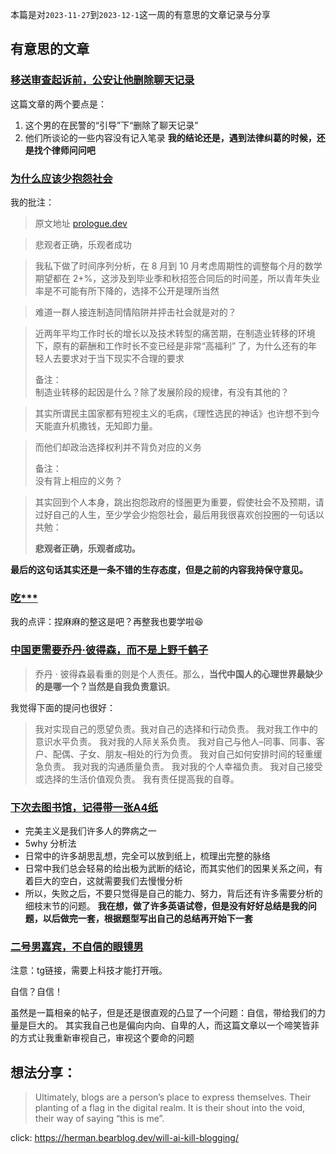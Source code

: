 本篇是对`2023-11-27`到`2023-12-1`这一周的有意思的文章记录与分享

## 有意思的文章

### [移送审查起诉前，公安让他删除聊天记录 ](https://xingbianren.cn/post/134.html)

这篇文章的两个要点是：

1. 这个男的在民警的“引导”下“删除了聊天记录”
2. 他们所谈论的一些内容没有记入笔录
**我的结论还是，遇到法律纠葛的时候，还是找个律师问问吧**


### [为什么应该少抱怨社会](https://prologue.dev/blog/why-we-should-complain-less-about-society)

我的批注：

> 原文地址 [prologue.dev](https://prologue.dev/blog/why-we-should-complain-less-about-society)

> 悲观者正确，乐观者成功

> 我私下做了时间序列分析，在 8 月到 10 月考虑周期性的调整每个月的数学期望都在 2+%，这涉及到毕业季和秋招签合同后的时间差，所以青年失业率是不可能有所下降的，选择不公开是理所当然

> 难道一群人接连制造同情陷阱并抨击社会就是对的？

> 近两年平均工作时长的增长以及技术转型的痛苦期，在制造业转移的环境下，原有的薪酬和工作时长不变已经是非常“高福利” 了，为什么还有的年轻人去要求对于当下现实不合理的要求
>
> 备注：<br />制造业转移的起因是什么？除了发展阶段的规律，有没有其他的？

> 其实所谓民主国家都有短视主义的毛病，《理性选民的神话》也许想不到今天能直升机撒钱，无知即力量。

> 而他们却政治选择权利并不背负对应的义务
>
> 备注：<br />没有背上相应的义务？

> 其实回到个人本身，跳出抱怨政府的怪圈更为重要，假使社会不及预期，请过好自己的人生，至少学会少抱怨社会，最后用我很喜欢创投圈的一句话以共勉：
>
> **悲观者正确，乐观者成功。**

**最后的这句话其实还是一条不错的生存态度，但是之前的内容我持保守意见。**


### [吃***](https://onojyun.com/2023/11/28/%e5%90%83/)

我的点评：捏麻麻的整这是吧？再整我也要学啦😆


### [中国更需要乔丹·彼得森，而不是上野千鹤子](https://stephenleng.com/cn/china-needs-jordan-peterson/)

> 乔丹 · 彼得森最看重的则是个人责任。那么，**当代中国人的心理世界最缺少的是哪一个？当然是自我负责意识**。

我觉得下面的提问也很好：

> 我对实现自己的愿望负责。我对自己的选择和行动负责。
> 我对我工作中的意识水平负责。
> 我对我的人际关系负责。
> 我对自己与他人–同事、同事、客户、配偶、子女、朋友–相处的行为负责。
> 我对自己如何安排时间的轻重缓急负责。
> 我对我的沟通质量负责。
> 我对我的个人幸福负责。
> 我对自己接受或选择的生活价值观负责。
> 我有责任提高我的自尊。


### [下次去图书馆，记得带一张A4纸](https://mp.weixin.qq.com/s/J0c1dUrW9S6zxsQ3sRnDJA)

* 完美主义是我们许多人的弊病之一
* 5why 分析法
* 日常中的许多胡思乱想，完全可以放到纸上，梳理出完整的脉络
* 日常中我们总会轻易的给出极为武断的结论，而其实他们的因果关系之间，有着巨大的空白，这就需要我们去慢慢分析
* 所以，失败之后，不要只觉得是自己的能力、努力，背后还有许多需要分析的细枝末节的问题。
  **我在想，做了许多英语试卷，但是没有好好总结是我的问题，以后做完一套，根据题型写出自己的总结再开始下一套**


### [二号男嘉宾，不自信的眼镜男](https://t.me/mazeasy/380)
注意：tg链接，需要上科技才能打开哦。

自信？自信！

虽然是一篇相亲的帖子，但是还是很直观的凸显了一个问题：自信，带给我们的力量是巨大的。
其实我自己也是偏向内向、自卑的人，而这篇文章以一个啼笑皆非的方式让我重新审视自己，审视这个要命的问题


## 想法分享：

  > Ultimately, blogs are a person’s place to express themselves. Their planting of a flag in the digital realm. It is their shout into the void, their way of saying “this is me”.
  
click: https://herman.bearblog.dev/will-ai-kill-blogging/


<!-- ##{"timestamp":1701425540}## -->